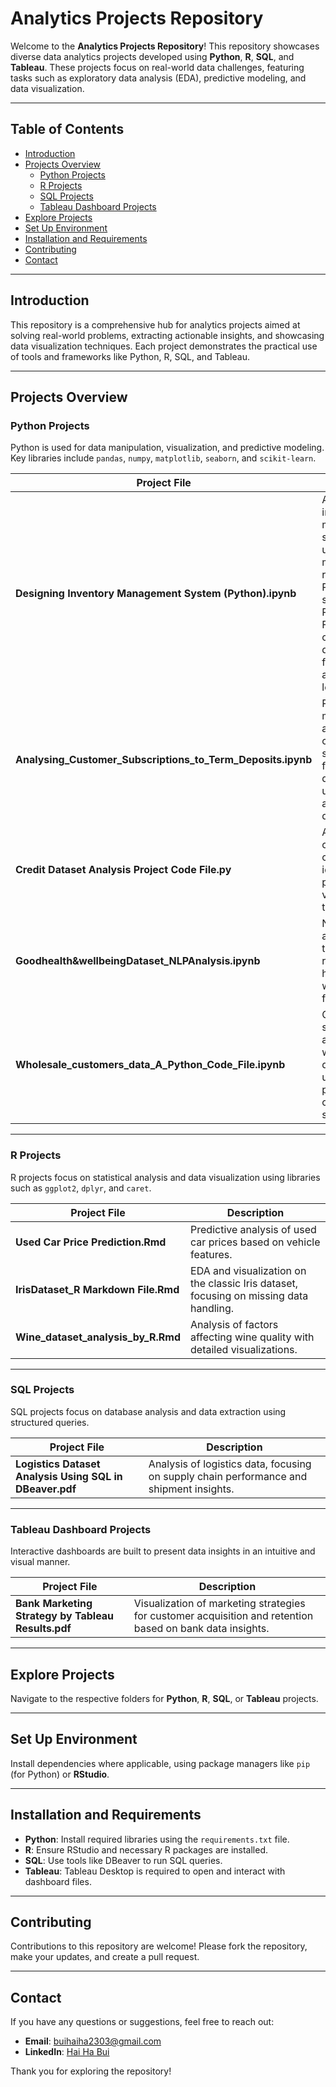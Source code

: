# Analytics Projects Repository  

Welcome to the **Analytics Projects Repository**! This repository showcases diverse data analytics projects developed using **Python**, **R**, **SQL**, and **Tableau**. These projects focus on real-world data challenges, featuring tasks such as exploratory data analysis (EDA), predictive modeling, and data visualization.

---

## Table of Contents  
- [Introduction](#introduction)  
- [Projects Overview](#projects-overview)  
  - [Python Projects](#python-projects)  
  - [R Projects](#r-projects)  
  - [SQL Projects](#sql-projects)  
  - [Tableau Dashboard Projects](#tableau-dashboard-projects)  
- [Explore Projects](#explore-projects)  
- [Set Up Environment](#set-up-environment)  
- [Installation and Requirements](#installation-and-requirements)  
- [Contributing](#contributing)  
- [Contact](#contact)  

---

## Introduction  

This repository is a comprehensive hub for analytics projects aimed at solving real-world problems, extracting actionable insights, and showcasing data visualization techniques. Each project demonstrates the practical use of tools and frameworks like Python, R, SQL, and Tableau.

---

## Projects Overview  

### Python Projects  
Python is used for data manipulation, visualization, and predictive modeling. Key libraries include `pandas`, `numpy`, `matplotlib`, `seaborn`, and `scikit-learn`.  

| Project File                                      | Description                                                                                   |  
|--------------------------------------------------|-----------------------------------------------------------------------------------------------|  
| **Designing Inventory Management System (Python).ipynb** | AI-powered inventory management system utilizing multiple regression, Prophet time series, and Random Forest to optimize demand forecasting and stock levels. |  
| **Analysing_Customer_Subscriptions_to_Term_Deposits.ipynb** | Predictive modeling to analyze customer subscriptions for term deposits using train and test datasets. |  
| **Credit Dataset Analysis Project Code File.py** | Analysis of customer credit data to identify risk patterns and visualize trends.              |  
| **Goodhealth&wellbeingDataset_NLPAnalysis.ipynb** | NLP-based analysis of text data related to health and well-being for insights.                |  
| **Wholesale_customers_data_A_Python_Code_File.ipynb** | Customer segmentation analysis of wholesale data to uncover patterns and optimize strategies. |  

---

### R Projects  
R projects focus on statistical analysis and data visualization using libraries such as `ggplot2`, `dplyr`, and `caret`.  

| Project File                                      | Description                                                                                   |  
|--------------------------------------------------|-----------------------------------------------------------------------------------------------|  
| **Used Car Price Prediction.Rmd**                | Predictive analysis of used car prices based on vehicle features.                             |  
| **IrisDataset_R Markdown File.Rmd**              | EDA and visualization on the classic Iris dataset, focusing on missing data handling.         |  
| **Wine_dataset_analysis_by_R.Rmd**               | Analysis of factors affecting wine quality with detailed visualizations.                      |  

---

### SQL Projects  
SQL projects focus on database analysis and data extraction using structured queries.  

| Project File                                      | Description                                                                                   |  
|--------------------------------------------------|-----------------------------------------------------------------------------------------------|  
| **Logistics Dataset Analysis Using SQL in DBeaver.pdf** | Analysis of logistics data, focusing on supply chain performance and shipment insights.        |  

---

### Tableau Dashboard Projects  
Interactive dashboards are built to present data insights in an intuitive and visual manner.  

| Project File                                      | Description                                                                                   |  
|--------------------------------------------------|-----------------------------------------------------------------------------------------------|  
| **Bank Marketing Strategy by Tableau Results.pdf** | Visualization of marketing strategies for customer acquisition and retention based on bank data insights. |  

---

## Explore Projects  

Navigate to the respective folders for **Python**, **R**, **SQL**, or **Tableau** projects.  

---

## Set Up Environment  

Install dependencies where applicable, using package managers like `pip` (for Python) or **RStudio**.  

---

## Installation and Requirements  

- **Python**: Install required libraries using the `requirements.txt` file.  
- **R**: Ensure RStudio and necessary R packages are installed.  
- **SQL**: Use tools like DBeaver to run SQL queries.  
- **Tableau**: Tableau Desktop is required to open and interact with dashboard files.  

---

## Contributing  

Contributions to this repository are welcome! Please fork the repository, make your updates, and create a pull request.  

---

## Contact  

If you have any questions or suggestions, feel free to reach out:  

- **Email**: buihaiha2303@gmail.com  
- **LinkedIn**: [Hai Ha Bui](https://www.linkedin.com/in/gracebui2303/)  

Thank you for exploring the repository!  
